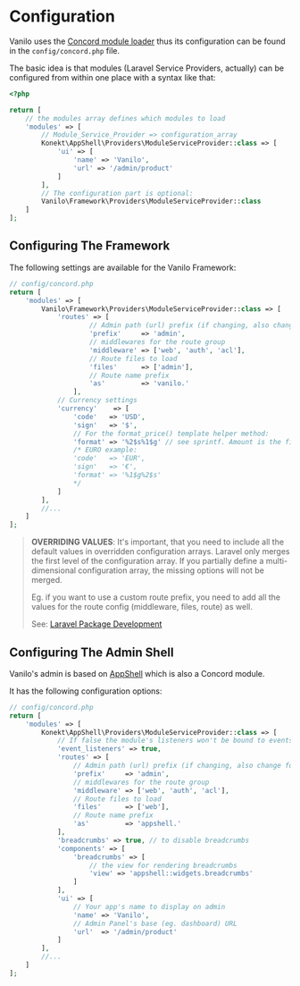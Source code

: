 # Configuration

Vanilo uses the
[Concord module loader](https://github.com/artkonekt/concord) thus its
configuration can be found in the `config/concord.php` file.

The basic idea is that modules (Laravel Service Providers, actually) can
be configured from within one place with a syntax like that:

```php
<?php

return [
    // the modules array defines which modules to load
    'modules' => [
        // Module_Service_Provider => configuration_array
        Konekt\AppShell\Providers\ModuleServiceProvider::class => [
            'ui' => [
                'name' => 'Vanilo',
                'url' => '/admin/product'
            ]
        ],
        // The configuration part is optional: 
        Vanilo\Framework\Providers\ModuleServiceProvider::class
    ]
];
```

## Configuring The Framework

The following settings are available for the Vanilo Framework:

```php
// config/concord.php
return [
    'modules' => [
        Vanilo\Framework\Providers\ModuleServiceProvider::class => [
            'routes' => [
                    // Admin path (url) prefix (if changing, also change for AppShell)
                    'prefix'     => 'admin', 
                    // middlewares for the route group
                    'middleware' => ['web', 'auth', 'acl'],
                    // Route files to load 
                    'files'      => ['admin'],
                    // Route name prefix
                    'as'         => 'vanilo.'
                ],
            // Currency settings
            'currency'    => [
                'code'   => 'USD',
                'sign'   => '$',
                // For the format_price() template helper method:
                'format' => '%2$s%1$g' // see sprintf. Amount is the first argument, currency is the second
                /* EURO example:
                'code'   => 'EUR',
                'sign'   => '€',
                'format' => '%1$g%2$s'
                */
            ]            
        ],
        //...    
    ]
];
```

> **OVERRIDING VALUES**: It's important, that you need to include all the default values in overridden
> configuration arrays. Laravel only merges the first level of the configuration array. If you
> partially define a multi-dimensional configuration array, the missing options will not be merged.
>
> Eg. if you want to use a custom route prefix, you need to add all the values for the route config
> (middleware, files, route) as well.
>
> See: [Laravel Package Development](https://laravel.com/docs/8.x/packages#configuration)

## Configuring The Admin Shell

Vanilo's admin is based on
[AppShell](https://github.com/artkonekt/appshell) which is also a
Concord module.

It has the following configuration options:

```php
// config/concord.php
return [
    'modules' => [
        Konekt\AppShell\Providers\ModuleServiceProvider::class => [
            // If false the module's listeners won't be bound to events
            'event_listeners' => true, 
            'routes' => [
                // Admin path (url) prefix (if changing, also change for Vanilo Framework)
                'prefix'     => 'admin', 
                // middlewares for the route group
                'middleware' => ['web', 'auth', 'acl'],
                // Route files to load 
                'files'      => ['web'],
                // Route name prefix
                'as'         => 'appshell.'
            ],
            'breadcrumbs' => true, // to disable breadcrumbs
            'components' => [
                'breadcrumbs' => [
                    // the view for rendering breadcrumbs
                    'view' => 'appshell::widgets.breadcrumbs'
                ]
            ],
            'ui' => [
                // Your app's name to display on admin
                'name' => 'Vanilo',
                // Admin Panel's base (eg. dashboard) URL
                'url'  => '/admin/product'
            ]
        ],
        //...
    ]
];
```
